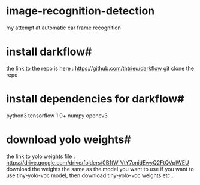 # image-recognition-detection
my attempt at automatic car frame recognition


# install darkflow# 

the link to the repo is here : https://github.com/thtrieu/darkflow
git clone the repo

# install dependencies for darkflow#

python3 
tensorflow 1.0+
numpy
opencv3

# download yolo weights#

the link to yolo weights file : https://drive.google.com/drive/folders/0B1tW_VtY7onidEwyQ2FtQVplWEU
download the weights the same as the model you want to use
if you want to use tiny-yolo-voc model, then download tiny-yolo-voc weights etc..
